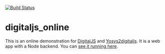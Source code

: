 [![Build Status](https://travis-ci.com/tilk/digitaljs_online.svg?branch=master)](https://travis-ci.com/tilk/digitaljs_online)
# digitaljs_online
This is an online demonstration for [DigitalJS](https://github.com/tilk/digitaljs)
and [Yosys2digitaljs](https://github.com/tilk/yosys2digitaljs). It is a web app
with a Node backend. You can [see it running here](http://digitaljs.tilk.eu/).
